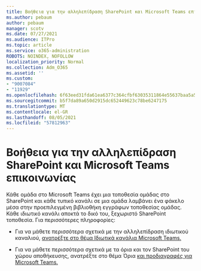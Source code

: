 ```yaml
---
title: Βοήθεια για την αλληλεπίδραση SharePoint και Microsoft Teams επικοινωνίας
ms.author: pebaum
author: pebaum
manager: scotv
ms.date: 07/27/2021
ms.audience: ITPro
ms.topic: article
ms.service: o365-administration
ROBOTS: NOINDEX, NOFOLLOW
localization_priority: Normal
ms.collection: Adm_O365
ms.assetid: ''
ms.custom:
- "9007084"
- "11929"
ms.openlocfilehash: 6f63eed31fda61ea6377c364cfbf63035311864e55637baa5a5838784a03b582
ms.sourcegitcommit: b5f7da89a650d2915dc652449623c78be6247175
ms.translationtype: MT
ms.contentlocale: el-GR
ms.lasthandoff: 08/05/2021
ms.locfileid: "57812963"
---
```

# <a name="help-with-the-sharepoint-and-microsoft-teams-interaction"></a>Βοήθεια για την αλληλεπίδραση SharePoint και Microsoft Teams επικοινωνίας

Κάθε ομάδα στο Microsoft Teams έχει μια τοποθεσία ομάδας στο SharePoint και κάθε τυπικό κανάλι σε μια ομάδα λαμβάνει ένα φάκελο μέσα στην προεπιλεγμένη βιβλιοθήκη εγγράφων τοποθεσίας ομάδας. Κάθε ιδιωτικό κανάλι αποκτά το δικό του, ξεχωριστό SharePoint τοποθεσία. Για περισσότερες πληροφορίες:

- Για να μάθετε περισσότερα σχετικά με την αλληλεπίδραση ιδιωτικού καναλιού, [ανατρέξτε στο θέμα Ιδιωτικά κανάλια Microsoft Teams.](/MicrosoftTeams/private-channels#private-channel-sharepoint-sites)

- Για να μάθετε περισσότερα σχετικά με τα όρια και τον SharePoint του χώρου αποθήκευσης, ανατρέξτε στο θέμα Όρια [και προδιαγραφές για Microsoft Teams.](/microsoftteams/limits-specifications-teams#storage) 
